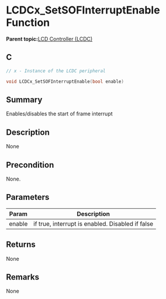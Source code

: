 # LCDCx\_SetSOFInterruptEnable Function

**Parent topic:**[LCD Controller \(LCDC\)](GUID-6C399A67-3956-464B-9055-02C390FC3228.md)

## C

```c
// x - Instance of the LCDC peripheral

void LCDCx_SetSOFInterruptEnable(bool enable)
```

## Summary

Enables/disables the start of frame interrupt

## Description

None

## Precondition

None.

## Parameters

|Param|Description|
|-----|-----------|
|enable|if true, interrupt is enabled. Disabled if false|

## Returns

None

## Remarks

None

